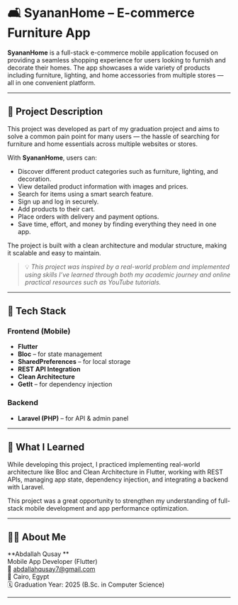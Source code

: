 # 🛋️ SyananHome – E-commerce Furniture App

**SyananHome** is a full-stack e-commerce mobile application focused on providing a seamless shopping experience for users looking to furnish and decorate their homes. The app showcases a wide variety of products including furniture, lighting, and home accessories from multiple stores — all in one convenient platform.

---

## 📱 Project Description

This project was developed as part of my graduation project and aims to solve a common pain point for many users — the hassle of searching for furniture and home essentials across multiple websites or stores.

With **SyananHome**, users can:

- Discover different product categories such as furniture, lighting, and decoration.
- View detailed product information with images and prices.
- Search for items using a smart search feature.
- Sign up and log in securely.
- Add products to their cart.
- Place orders with delivery and payment options.
- Save time, effort, and money by finding everything they need in one app.

The project is built with a clean architecture and modular structure, making it scalable and easy to maintain.

> 💡 *This project was inspired by a real-world problem and implemented using skills I’ve learned through both my academic journey and online practical resources such as YouTube tutorials.*

---

## 🚀 Tech Stack

### Frontend (Mobile)
- **Flutter**
- **Bloc** – for state management
- **SharedPreferences** – for local storage
- **REST API Integration**
- **Clean Architecture**
- **GetIt** – for dependency injection

### Backend
- **Laravel (PHP)** – for API & admin panel

---



## 🧠 What I Learned

While developing this project, I practiced implementing real-world architecture like Bloc and Clean Architecture in Flutter, working with REST APIs, managing app state, dependency injection, and integrating a backend with Laravel.

This project was a great opportunity to strengthen my understanding of full-stack mobile development and app performance optimization.

---

## 👨‍💻 About Me

**Abdallah Qusay **  
Mobile App Developer (Flutter)  
📧 abdallahqusay7@gmail.com  
📍 Cairo, Egypt  
🗓️ Graduation Year: 2025 (B.Sc. in Computer Science)

---


